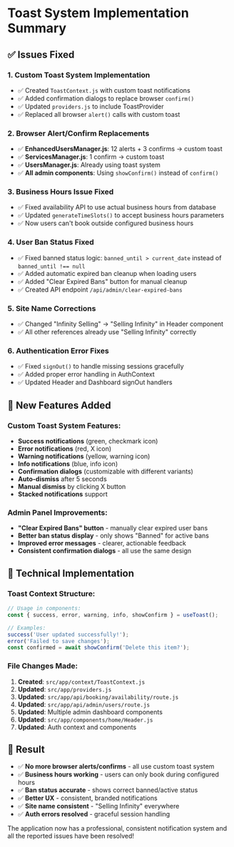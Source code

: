 # Toast System Implementation Summary

## ✅ Issues Fixed

### 1. **Custom Toast System Implementation**
- ✅ Created `ToastContext.js` with custom toast notifications
- ✅ Added confirmation dialogs to replace browser `confirm()`
- ✅ Updated `providers.js` to include ToastProvider
- ✅ Replaced all browser `alert()` calls with custom toast

### 2. **Browser Alert/Confirm Replacements**
- ✅ **EnhancedUsersManager.js**: 12 alerts + 3 confirms → custom toast
- ✅ **ServicesManager.js**: 1 confirm → custom toast  
- ✅ **UsersManager.js**: Already using toast system
- ✅ **All admin components**: Using `showConfirm()` instead of `confirm()`

### 3. **Business Hours Issue Fixed**
- ✅ Fixed availability API to use actual business hours from database
- ✅ Updated `generateTimeSlots()` to accept business hours parameters
- ✅ Now users can't book outside configured business hours

### 4. **User Ban Status Fixed**
- ✅ Fixed banned status logic: `banned_until > current_date` instead of `banned_until !== null`
- ✅ Added automatic expired ban cleanup when loading users
- ✅ Added "Clear Expired Bans" button for manual cleanup
- ✅ Created API endpoint `/api/admin/clear-expired-bans`

### 5. **Site Name Corrections**
- ✅ Changed "Infinity Selling" → "Selling Infinity" in Header component
- ✅ All other references already use "Selling Infinity" correctly

### 6. **Authentication Error Fixes**
- ✅ Fixed `signOut()` to handle missing sessions gracefully
- ✅ Added proper error handling in AuthContext
- ✅ Updated Header and Dashboard signOut handlers

## 🎉 New Features Added

### Custom Toast System Features:
- **Success notifications** (green, checkmark icon)
- **Error notifications** (red, X icon) 
- **Warning notifications** (yellow, warning icon)
- **Info notifications** (blue, info icon)
- **Confirmation dialogs** (customizable with different variants)
- **Auto-dismiss** after 5 seconds
- **Manual dismiss** by clicking X button
- **Stacked notifications** support

### Admin Panel Improvements:
- **"Clear Expired Bans" button** - manually clear expired user bans
- **Better ban status display** - only shows "Banned" for active bans
- **Improved error messages** - clearer, actionable feedback
- **Consistent confirmation dialogs** - all use the same design

## 🔧 Technical Implementation

### Toast Context Structure:
```javascript
// Usage in components:
const { success, error, warning, info, showConfirm } = useToast();

// Examples:
success('User updated successfully!');
error('Failed to save changes');
const confirmed = await showConfirm('Delete this item?');
```

### File Changes Made:
1. **Created**: `src/app/context/ToastContext.js` 
2. **Updated**: `src/app/providers.js`
3. **Updated**: `src/app/api/booking/availability/route.js`
4. **Updated**: `src/app/api/admin/users/route.js`
5. **Updated**: Multiple admin dashboard components
6. **Updated**: `src/app/components/home/Header.js`
7. **Updated**: Auth context and components

## 🚀 Result

- ✅ **No more browser alerts/confirms** - all use custom toast system
- ✅ **Business hours working** - users can only book during configured hours  
- ✅ **Ban status accurate** - shows correct banned/active status
- ✅ **Better UX** - consistent, branded notifications
- ✅ **Site name consistent** - "Selling Infinity" everywhere
- ✅ **Auth errors resolved** - graceful session handling

The application now has a professional, consistent notification system and all the reported issues have been resolved!
